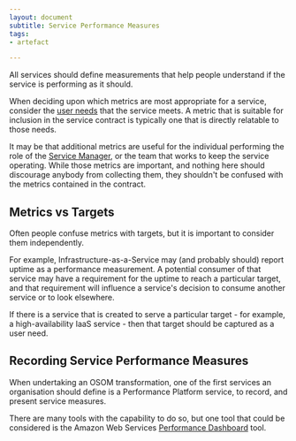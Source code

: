 ```yaml
---
layout: document
subtitle: Service Performance Measures
tags:
- artefact

---
```

All services should define measurements that help people understand if the service is performing as it should. 

When deciding upon which metrics are most appropriate for a service, consider the [user needs](/user-needs) that the service meets. A metric that is suitable for inclusion in the service contract is typically one that is directly relatable to those needs.

It may be that additional metrics are useful for the individual performing the role of the [Service Manager](/service-managers), or the team that works to keep the service operating. While those metrics are important, and nothing here should discourage anybody from collecting them, they shouldn't be confused with the metrics contained in the contract.

## Metrics vs Targets

Often people confuse metrics with targets, but it is important to consider them independently. 

For example, Infrastructure-as-a-Service may (and probably should) report uptime as a performance measurement. A potential consumer of that service may have a requirement for the uptime to reach a particular target, and that requirement will influence a service's decision to consume another service or to look elsewhere.

If there is a service that is created to serve a particular target - for example, a high-availability IaaS service - then that target should be captured as a user need.

## Recording Service Performance Measures

When undertaking an OSOM transformation, one of the first services an organisation should define is a Performance Platform service, to record, and present service measures.

There are many tools with the capability to do so, but one tool that could be considered is the Amazon Web Services [Performance Dashboard](https://aws.amazon.com/solutions/implementations/performance-dashboard-on-aws/) tool.

## 